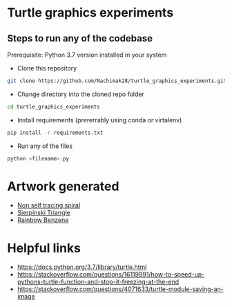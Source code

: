 # Turtle graphics experiments

## Steps to run any of the codebase

Prerequisite: Python 3.7 version installed in your system

* Clone this repository
```sh
git clone https://github.com/Nachimak28/turtle_graphics_experiments.git
```

* Change directory into the cloned repo folder
```sh
cd turtle_graphics_experiments
```

* Install requirements (prererrably using conda or virtalenv)
```sh
pip install -r requirements.txt
```

* Run any of the files
```sh
python <filename>.py
```

# Artwork generated

* [Non self tracing spiral](https://www.instagram.com/p/CZw1rkzvg7j/)
* [Sierpinski Triangle](https://www.instagram.com/p/CZ02pfzP_HY/)
* [Rainbow Benzene](https://www.instagram.com/p/CZ81bOKrT1F/)

# Helpful links
* https://docs.python.org/3.7/library/turtle.html
* https://stackoverflow.com/questions/16119991/how-to-speed-up-pythons-turtle-function-and-stop-it-freezing-at-the-end
* https://stackoverflow.com/questions/4071633/turtle-module-saving-an-image